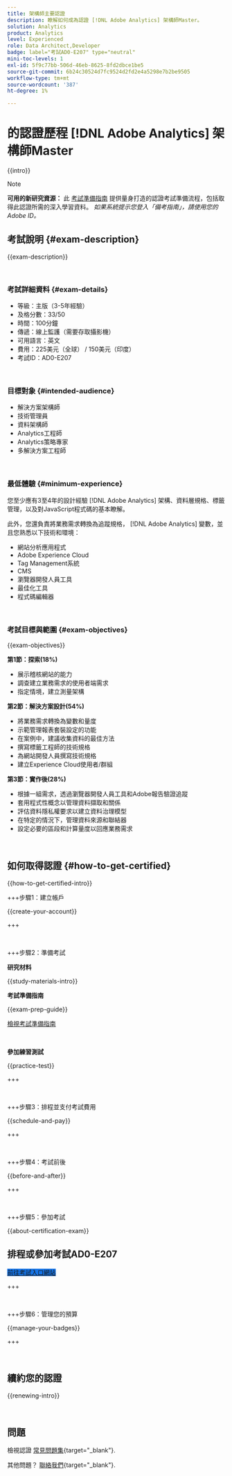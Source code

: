```yaml
---
title: 架構師主要認證
description: 瞭解如何成為認證 [!DNL Adobe Analytics] 架構師Master。
solution: Analytics
product: Analytics
level: Experienced
role: Data Architect,Developer
badge: label="考試AD0-E207" type="neutral"
mini-toc-levels: 1
exl-id: 5f9c77bb-506d-46eb-8625-8fd2dbce1be5
source-git-commit: 6b24c30524d7fc9524d2fd2e4a5298e7b2be9505
workflow-type: tm+mt
source-wordcount: '387'
ht-degree: 1%

---
```


# 的認證歷程 [!DNL Adobe Analytics] 架構師Master

{{intro}}

>[!NOTE]
>
>**可用的新研究資源：** 此 [考試準備指南](https://app.rockinfo.com/courses/playScorm/541) 提供量身打造的認證考試準備流程，包括取得此認證所需的深入學習資料。 _如果系統提示您登入「備考指南」，請使用您的Adobe ID。_

## 考試說明 {#exam-description}

{{exam-description}}

<br>

### 考試詳細資料 {#exam-details}

* 等級：主版（3-5年經驗）
* 及格分數：33/50
* 時間：100分鐘
* 傳遞：線上監護（需要存取攝影機）
* 可用語言：英文
* 費用：225美元（全球） / 150美元（印度）
* 考試ID：AD0-E207

<br>

### 目標對象 {#intended-audience}

* 解決方案架構師
* 技術管理員
* 資料架構師
* Analytics工程師
* Analytics策略專家
* 多解決方案工程師

<br>

### 最低體驗 {#minimum-experience}

您至少應有3至4年的設計經驗 [!DNL Adobe Analytics] 架構、資料層規格、標籤管理，以及對JavaScript程式碼的基本瞭解。

此外，您還負責將業務需求轉換為追蹤規格， [!DNL Adobe Analytics] 變數，並且您熟悉以下技術和環境：

* 網站分析應用程式
* Adobe Experience Cloud
* Tag Management系統
* CMS
* 瀏覽器開發人員工具
* 最佳化工具
* 程式碼編輯器

<br>

### 考試目標與範圍 {#exam-objectives}

{{exam-objectives}}

**第1節：探索(18%)**

* 展示稽核網站的能力
* 調查建立業務需求的使用者端需求
* 指定情境，建立測量架構

**第2節：解決方案設計(54%)**

* 將業務需求轉換為變數和量度
* 示範管理報表套裝設定的功能
* 在案例中，建議收集資料的最佳方法
* 撰寫標籤工程師的技術規格
* 為網站開發人員撰寫技術規格
* 建立Experience Cloud使用者/群組

**第3節：實作後(28%)**

* 根據一組需求，透過瀏覽器開發人員工具和Adobe報告驗證追蹤
* 套用程式性概念以管理資料擷取和關係
* 評估資料隱私權要求以建立資料治理模型
* 在特定的情況下，管理資料來源和聯結器
* 設定必要的區段和計算量度以回應業務需求

<br>

## 如何取得認證 {#how-to-get-certified}

{{how-to-get-certified-intro}}

+++步驟1：建立帳戶

{{create-your-account}}

+++

<br>

+++步驟2：準備考試

**研究材料**

{{study-materials-intro}}

**考試準備指南**

{{exam-prep-guide}}

[檢視考試準備指南](https://app.rockinfo.com/courses/playScorm/541)

<br>

**參加練習測試**

{{practice-test}}

+++

<br>

+++步驟3：排程並支付考試費用

{{schedule-and-pay}}

+++

<br>

+++步驟4：考試前後

{{before-and-after}}

+++

<br>

+++步驟5：參加考試

{{about-certification-exam}}

## 排程或參加考試AD0-E207

<a href="https://www.certmetrics.com/adobe/candidate/examity_sso.aspx?eid=AD0-E207" target="_blank" class="spectrum-Button spectrum-Button--fill spectrum-Button--accent spectrum-Button--sizeM is-margin-bottom-big-big at-element-click-tracking" style="background-color:#1473E6">

<span class="spectrum-Button-label has-no-wrap">
   前往考試入口網站
</span>
</a>

+++

<br>

+++步驟6：管理您的預算

{{manage-your-badges}}

+++

<br>

## 續約您的認證

{{renewing-intro}}

<br>

## 問題

檢視認證 [常見問題集](https://experienceleague.adobe.com/docs/certification/certification/faq.html){target="_blank"}.

其他問題？ [聯絡我們](mailto:certif@adobe.com){target="_blank"}.

